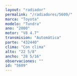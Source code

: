 ```yaml
---
layout: "radiador"
permalink: "/radiadores/5609/"
marca: "Toyota"
modelo: "Tundra"
ano: "2000"
motor: "V8 4.7"
transmision: "Automática"
parte: "432440"
clima: "Con clima"
alto: "22 5/8"
ancho: "28 5/16"
observaciones: ""
id: "5609"
---
```


